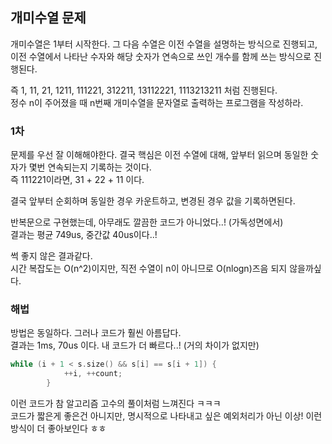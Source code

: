 ## 개미수열 문제
개미수열은 1부터 시작한다. 그 다음 수열은 이전 수열을 설명하는 방식으로 진행되고, 이전 수열에서 나타난 수자와 해당 숫자가 연속으로 쓰인 개수를 함께 쓰는 방식으로 진행된다.

 즉 1, 11, 21, 1211, 111221, 312211, 13112221, 1113213211 처럼 진행된다.  
 정수 n이 주어졌을 때 n번째 개미수열을 문자열로 출력하는 프로그램을 작성하라.
 
### 1차
문제를 우선 잘 이해해야한다.  결국 핵심은 이전 수열에 대해, 앞부터 읽으며 동일한 숫자가 몇번 연속되는지 기록하는 것이다.  
즉 111221이라면, 31 + 22 + 11 이다.

결국 앞부터 순회하며 동일한 경우 카운트하고, 변경된 경우 값을 기록하면된다.

반복문으로 구현했는데, 아무래도 깔끔한 코드가 아니었다..! (가독성면에서)  
결과는 평균 749us, 중간값 40us이다..! 

썩 좋지 않은 결과같다.  
시간 복잡도는 O(n^2)이지만, 직전 수열이 n이 아니므로 O(nlogn)즈음 되지 않을까싶다.

### 해법
방법은 동일하다. 그러나 코드가 훨씬 아름답다.  
결과는 1ms, 70us 이다. 내 코드가 더 빠르다..! (거의 차이가 없지만)

```c++
while (i + 1 < s.size() && s[i] == s[i + 1]) {
            ++i, ++count;
        }
```

이런 코드가 참 알고리즘 고수의 풀이처럼 느껴진다 ㅋㅋㅋ   
코드가 짧은게 좋은건 아니지만, 명시적으로 나타내고 싶은 예외처리가 아닌 이상! 이런 방식이 더 좋아보인다 ㅎㅎ

